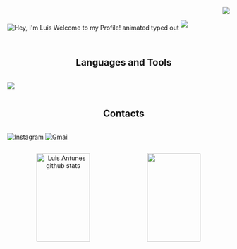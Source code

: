  <!--cnt views-->
<p align="right">
  <a href="https://visitorbadge.io/status?path=https%3A%2F%2Fgithub.com%2Fantunesluis"><img src="https://api.visitorbadge.io/api/visitors?path=https%3A%2F%2Fgithub.com%2Fantunesluis&label=Profile%20Views&labelColor=%23BDB76B&countColor=%23D2691E&style=flat" /></a>
</p>

<!--I am luis-->
<img src="https://readme-typing-svg.demolab.com?font=Operator+Mono&size=37&duration=2800&pause=2000&color=FAFAFA&center=true&vCenter=true&width=940&height=50&lines=Hey%2C+I'm+Luis+Welcome+to+my+Profile!" align="middle" alt="Hey, I'm Luis Welcome to my Profile! animated typed out">
<img  src="assests/borderseperator.gif">

##

<!--tech stack icons-->
<div id="user-content-toc">
  <ul align="center">
    <summary><h2 style="display: inline-block">Languages and Tools</h2></summary>
  </ul>
</div>

<p align="left">
  <a href="https://skillicons.dev">
    <img src="https://skillicons.dev/icons?i=python,c,go,neovim,vscode&perline=13" />
  </a>
</p>

<!-- Contacts -->
<div id="user-content-toc">
  <ul align="center">
    <summary><h2 style="display: inline-block">Contacts</h2></summary>
  </ul>
</div>

[![Instagram](https://img.shields.io/badge/Instagram-E4405F?style=for-the-badge&logo=instagram&logoColor=white)](https://www.instagram.com/luisantunesss/) [![Gmail](https://img.shields.io/badge/Gmail-D14836?style=for-the-badge&logo=gmail&logoColor=white)](mailto:lfantunes@inf.ufsm.br)

##

<!-- stats -->
<p align="center">
  <img width="49%" height="200px" src="https://github-readme-stats.vercel.app/api?username=antunesluis&show_icons=true&count_private=true&hide_border=true&title_color=DAA520&icon_color=CD853F&text_color=BDB76B&bg_color=0d1117" alt="Luis Antunes github stats"/> 
  <img width="49%" height="200px" src="https://github-readme-streak-stats.herokuapp.com/?user=antunesluis&show_icons=true&hide_border=true&locale=en&layout=compact&title_color=BDB76B&icon_color=BDB76B&text_color=BDB76B&bg_color=BDB76B&ring=DAA520&fire=D2691E&currStreakLabel=CD853F&currStreakNum=BDB76B&sideNums=BDB76B&sideLabels=CD853F&background=0d1117&dates=BDB76B" />
</p>
